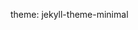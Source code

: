 <script async type="application/javascript" src="https://a.adnflow.com/ad-provider.js"></script> 
 <ins class="easa8d6n9f72" data-zoneid="450"></ins> 
 <script>(AdProvider = window.AdProvider || []).push({"serve": {}});</script>
theme: jekyll-theme-minimal
